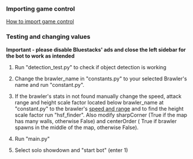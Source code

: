 ### Importing game control
[How to import game control](https://github.com/Jooi025/BrawlStarsBot/blob/main/control/control.md)
### Testing and changing values
**Important - please disable Bluestacks' ads and close the left sidebar for the bot to work as intended**
1. Run "detection_test.py" to check if object detection is working
2. Change the brawler_name  in "constants.py" to your selected Brawler's name and run "constant.py".
3. If the brawler's stats in not found manually change the speed, attack range and height scale factor located below brawler_name at "constant.py" to the brawler's [speed and range](https://pixelcrux.com/Brawl_Stars/Brawlers/)  and to find the height scale factor run "hsf_finder". Also modify sharpCorner (True if the map has many walls, otherwise False) and centerOrder ( True if brawler spawns in the middle of the map, otherwise False).

4. Run "main.py"

5. Select solo showdown and "start bot" (enter 1)

